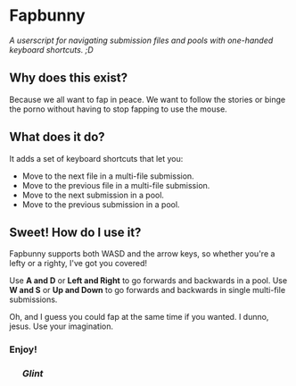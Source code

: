 # Fapbunny
*A userscript for navigating submission files and pools with one-handed keyboard shortcuts. ;D*

## Why does this exist?
Because we all want to fap in peace. We want to follow the stories or binge the porno without having
to stop fapping to use the mouse.

## What does it do?
It adds a set of keyboard shortcuts that let you:
* Move to the next file in a multi-file submission.
* Move to the previous file in a multi-file submission.
* Move to the next submission in a pool.
* Move to the previous submission in a pool.

## Sweet! How do I use it?
Fapbunny supports both WASD and the arrow keys, so whether you're a lefty or a righty, I've got you covered!

Use **A and D** or **Left and Right** to go forwards and backwards in a pool.
Use **W and S** or **Up and Down** to go forwards and backwards in single multi-file submissions.

Oh, and I guess you could fap at the same time if you wanted. I dunno, jesus. Use your imagination.

### Enjoy!  
### &nbsp;&nbsp;&nbsp;&nbsp;&nbsp;&nbsp;*Glint*